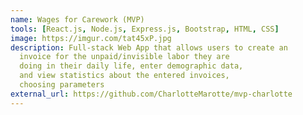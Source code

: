 ```yaml
---
name: Wages for Carework (MVP)
tools: [React.js, Node.js, Express.js, Bootstrap, HTML, CSS]
image: https://imgur.com/tat45xP.jpg
description: Full-stack Web App that allows users to create an
  invoice for the unpaid/invisible labor they are
  doing in their daily life, enter demographic data,
  and view statistics about the entered invoices,
  choosing parameters
external_url: https://github.com/CharlotteMarotte/mvp-charlotte
---
```

